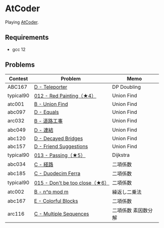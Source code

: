 # AtCoder

Playing [AtCoder](https://atcoder.jp/).

## Requirements

- gcc 12

## Problems

| Contest   | Problem                                                                                   | Memo                |
| --------- | ----------------------------------------------------------------------------------------- | ------------------- |
| ABC167    | [D - Teleporter](https://atcoder.jp/contests/abc167/tasks/abc167_d)                       | DP Doubling         |
| typical90 | [012 - Red Painting（★4）](https://atcoder.jp/contests/typical90/tasks/typical90_l)       | Union Find          |
| atc001    | [B - Union Find](https://atcoder.jp/contests/atc001/tasks/unionfind_a)                    | Union Find          |
| abc097    | [D - Equals](https://atcoder.jp/contests/abc097/tasks/arc097_b)                           | Union Find          |
| arc032    | [B - 道路工事](https://atcoder.jp/contests/arc032/tasks/arc032_2)                         | Union Find          |
| abc049    | [D - 連結](https://atcoder.jp/contests/abc049/tasks/arc065_b)                             | Union Find          |
| abc120    | [D - Decayed Bridges](https://atcoder.jp/contests/abc120/tasks/abc120_d)                  | Union Find          |
| abc157    | [D - Friend Suggestions](https://atcoder.jp/contests/abc157/tasks/abc157_d)               | Union Find          |
| typical90 | [013 - Passing（★5）](https://atcoder.jp/contests/typical90/tasks/typical90_m)            | Dijkstra            |
| abc034    | [C - 経路](https://atcoder.jp/contests/abc034/tasks/abc034_c)                             | 二項係数            |
| abc185    | [C - Duodecim Ferra](https://atcoder.jp/contests/abc185/tasks/abc185_c)                   | 二項係数            |
| typical90 | [015 - Don't be too close（★6）](https://atcoder.jp/contests/typical90/tasks/typical90_o) | 二項係数            |
| atc002    | [B - n^p mod m](https://atcoder.jp/contests/atc002/tasks/atc002_b)                        | 繰返し二乗法        |
| abc167    | [E - Colorful Blocks](https://atcoder.jp/contests/abc167/tasks/abc167_e)                  | 二項係数            |
| arc116    | [C - Multiple Sequences](https://atcoder.jp/contests/arc116/tasks/arc116_c)               | 二項係数 素因数分解 |

